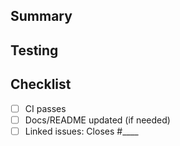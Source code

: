## Summary
<!-- What does this change? -->

## Testing
<!-- How did you test the image/entrypoint? -->

## Checklist
- [ ] CI passes
- [ ] Docs/README updated (if needed)
- [ ] Linked issues: Closes #____
